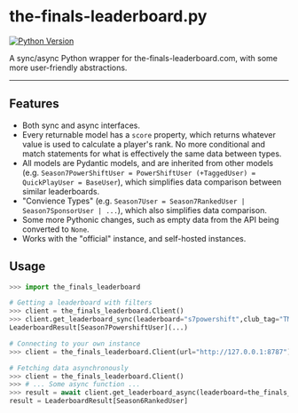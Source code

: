 # the-finals-leaderboard.py

[![Python Version](https://img.shields.io/badge/python-3.11+-blue)](https://www.python.org/)

A sync/async Python wrapper for the-finals-leaderboard.com, with some more user-friendly abstractions.

---

## Features
- Both sync and async interfaces.
- Every returnable model has a `score` property, which returns whatever value is used to calculate a player's rank. No more conditional and match statements for what is effectively the same data between types.
- All models are Pydantic models, and are inherited from other models (e.g. `Season7PowerShiftUser = PowerShiftUser (+TaggedUser) = QuickPlayUser = BaseUser`), which simplifies data comparison between similar leaderboards.
- "Convience Types" (e.g. `Season7User = Season7RankedUser | Season7SponsorUser | ...`), which also simplifies data comparison.
- Some more Pythonic changes, such as empty data from the API being converted to `None`.
- Works with the "official" instance, and self-hosted instances.

## Usage

```py
>>> import the_finals_leaderboard

# Getting a leaderboard with filters
>>> client = the_finals_leaderboard.Client()
>>> client.get_leaderboard_sync(leaderboard="s7powershift",club_tag="TM",exact_club_tag=True)
LeaderboardResult[Season7PowershiftUser](...)

# Connecting to your own instance
>>> client = the_finals_leaderboard.Client(url="http://127.0.0.1:8787")

# Fetching data asynchronously
>>> client = the_finals_leaderboard.Client()
>>> # ... Some async function ...
>>> result = await client.get_leaderboard_async(leaderboard=the_finals_leaderboard.Leaderboard.S6)
result = LeaderboardResult[Season6RankedUser]
```